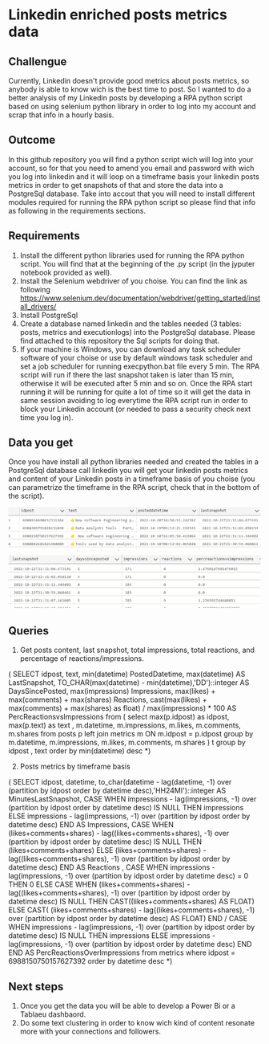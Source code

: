 # Linkedin enriched posts metrics data

## Challengue
Currently, Linkedin doesn't provide good metrics about posts metrics, so anybody is able to know wich is the best time to post. So I wanted to do a better analysis of my Linkedin posts by developing a RPA python script based on using selenium python library in order to log into my account and scrap that info in a hourly basis. 

## Outcome
In this github repository you will find a python script wich will log into your account, so for that you need to amend you email and password with wich you log into linkedin and it will loop on a timeframe basis your linkedin posts metrics in order to get snapshots of that and store the data into a PostgreSql database. Take into accout that you will need to install different modules required for running the RPA python script so please find that info as following in the requirements sections.

## Requirements
1. Install the different python libraries used for running the RPA python script. You will find that at the beginning of the .py script (in the jyputer notebook provided as well).
2. Install the Selenium webdriver of you choise. You can find the link as following
https://www.selenium.dev/documentation/webdriver/getting_started/install_drivers/
3. Install PostgreSql
4. Create a database named linkedin and the tables needed (3 tables: posts, metrics and executionlogs) into the PostgreSql database. Please find attached to this repository the Sql scripts for doing that. 
5. If your machine is Windows, you can download any task scheduler software of your choise or use by default windows task scheduler and set a job scheduler for running execpython.bat file every 5 min. The RPA script will run if there the last snapshot taken is later than 15 min, otherwise it will be executed after 5 min and so on. Once the RPA start running it will be running for quite a lot of time so it will get the data in same session avoiding to log everytime the RPA script run in order to block your Linkedin account (or needed to pass a security check next time you log in).

## Data you get
Once you have install all python libraries needed and created the tables in a PostgreSql database call linkedin you will get your linkedin posts metrics and content of your Linkedin posts in a timeframe basis of you choise (you can parametrize the timeframe in the RPA script, check that in the bottom of the script). 

<img src='images/snapshots posts content.png'></img>
<img src='images/snapshots post metrics.png'></img>

## Queries
1. Get posts content, last snapshot, total impressions, total reactions, and percentage of reactions/impressions. 

(
SELECT idpost, text, min(datetime) PostedDatetime, max(datetime) AS LastSnapshot, TO_CHAR(max(datetime) - min(datetime),'DD')::integer AS DaysSincePosted, max(impressions) Impressions, max(likes) + max(comments) + max(shares) Reactions, cast(max(likes) + max(comments) + max(shares) as float) / max(impressions) * 100 AS PercReactionsvsImpressions
from (
select max(p.idpost) as idpost, max(p.text) as text , m.datetime, m.impressions, m.likes, m.comments, m.shares
from posts p 
left join metrics m ON m.idpost = p.idpost
group by m.datetime, m.impressions, m.likes, m.comments, m.shares
) t 
group by idpost , text
order by min(datetime) desc 
*)

2. Posts metrics by timeframe basis

(
SELECT
idpost, 
datetime, 
to_char(datetime - lag(datetime, -1) over (partition by idpost order by datetime desc),'HH24MI')::integer AS MinutesLastSnapshot,
CASE 
WHEN impressions - lag(impressions, -1) over (partition by idpost order by datetime desc) IS NULL
THEN impressions
ELSE impressions - lag(impressions, -1) over (partition by idpost order by datetime desc)
END AS Impressions,
CASE 
WHEN (likes+comments+shares) - lag((likes+comments+shares), -1) over (partition by idpost order by datetime desc) IS NULL
THEN (likes+comments+shares)
ELSE (likes+comments+shares) - lag((likes+comments+shares), -1) over (partition by idpost order by datetime desc) 
END AS Reactions ,
CASE 
WHEN impressions - lag(impressions, -1) over (partition by idpost order by datetime desc) = 0 THEN 0
ELSE
    CASE 
    WHEN (likes+comments+shares) - lag((likes+comments+shares), -1) over (partition by idpost order by datetime desc) IS NULL
    THEN CAST((likes+comments+shares) AS FLOAT)
    ELSE CAST( (likes+comments+shares) - lag((likes+comments+shares), -1) over (partition by idpost order by datetime desc) AS FLOAT)
    END / 
    CASE 
    WHEN impressions - lag(impressions, -1) over (partition by idpost order by datetime desc) IS NULL
    THEN impressions
    ELSE impressions - lag(impressions, -1) over (partition by idpost order by datetime desc)
    END 
END AS PercReactionsOverImpressions
from metrics
where idpost = 6988150750157627392
order by datetime desc
*)

## Next steps
1. Once you get the data you will be able to develop a Power Bi or a Tablaeu dashbaord. 
2. Do some text clustering in order to know wich kind of content resonate more with your connections and followers. 
